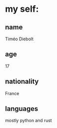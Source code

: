 # my self:

## name
Timéo Diebolt
## age
17
## nationality
France
## languages
mostly python and rust
